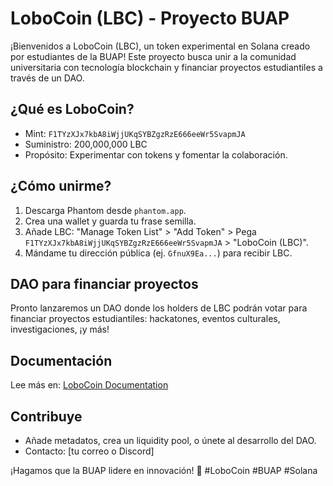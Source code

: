 # LoboCoin (LBC) - Proyecto BUAP

¡Bienvenidos a LoboCoin (LBC), un token experimental en Solana creado por estudiantes de la BUAP! Este proyecto busca unir a la comunidad universitaria con tecnología blockchain y financiar proyectos estudiantiles a través de un DAO.

## ¿Qué es LoboCoin?
- Mint: `F1TYzXJx7kbA8iWjjUKqSYBZgzRzE666eeWr5SvapmJA`
- Suministro: 200,000,000 LBC
- Propósito: Experimentar con tokens y fomentar la colaboración.

## ¿Cómo unirme?
1. Descarga Phantom desde `phantom.app`.
2. Crea una wallet y guarda tu frase semilla.
3. Añade LBC: "Manage Token List" > "Add Token" > Pega `F1TYzXJx7kbA8iWjjUKqSYBZgzRzE666eeWr5SvapmJA` > "LoboCoin (LBC)".
4. Mándame tu dirección pública (ej. `GfnuX9Ea...`) para recibir LBC.

## DAO para financiar proyectos
Pronto lanzaremos un DAO donde los holders de LBC podrán votar para financiar proyectos estudiantiles: hackatones, eventos culturales, investigaciones, ¡y más!

## Documentación
Lee más en: [LoboCoin Documentation](https://tu-usuario.github.io/lobocoin-fcfm-docs/lobocoin_documentation_plan.pdf)

## Contribuye
- Añade metadatos, crea un liquidity pool, o únete al desarrollo del DAO.
- Contacto: [tu correo o Discord]

¡Hagamos que la BUAP lidere en innovación! 🐺 #LoboCoin #BUAP #Solana

